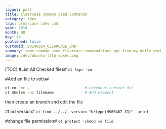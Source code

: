 ```yaml
---
layout: post
title: Clearcase common used commands
category: idev
tags: clearcase idev cmd
year: 2014
month: 08
day: 24
published: false
customid: 20140824_CLEARCASE_CMD
summary: some common used clearcase commandlines got from my daily work.
image: idev/ubuntu-l2tp-ipsec.png
---
```

[TOC]
#List All Checked files#
`ct lspr -co`

#Add an file to vobs#
```bash
ct co -nc .                         # checkout current dir
ct mkelem -nc filename              # Add element
```
then create an branch and edit the file

#find version#
`ct find ../../ -version "brtype(HS60407_2Q)" -print`

#change file permission#
`ct protect -chmod +x file`